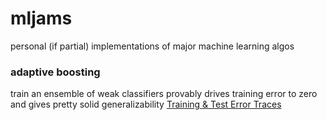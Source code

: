 # mljams
personal (if partial) implementations of major machine learning algos

### adaptive boosting
train an ensemble of weak classifiers
provably drives training error to zero
and gives pretty solid generalizability
[Training & Test Error Traces](http://i.imgur.com/7qg1vCj.png)
